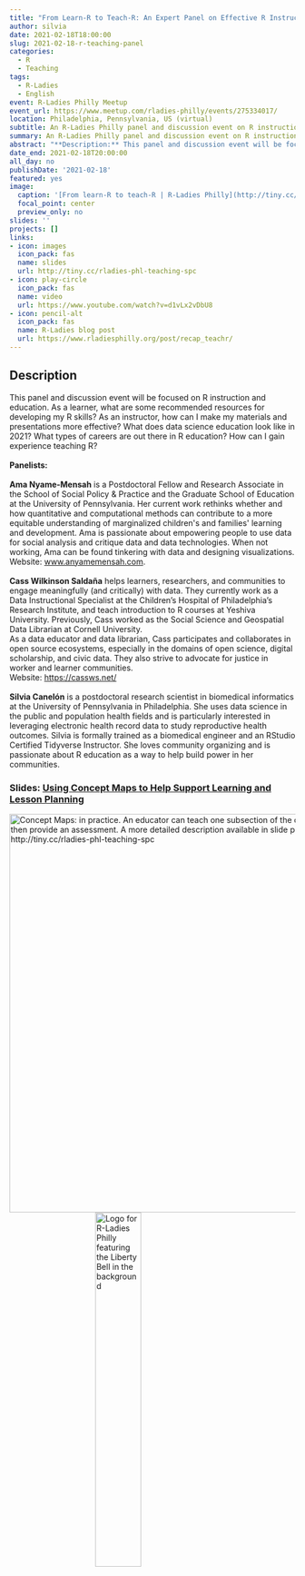 ```yaml
---
title: "From Learn-R to Teach-R: An Expert Panel on Effective R Instruction"
author: silvia
date: 2021-02-18T18:00:00
slug: 2021-02-18-r-teaching-panel
categories:
  - R
  - Teaching
tags:
  - R-Ladies
  - English
event: R-Ladies Philly Meetup
event_url: https://www.meetup.com/rladies-philly/events/275334017/
location: Philadelphia, Pennsylvania, US (virtual)
subtitle: An R-Ladies Philly panel and discussion event on R instruction and education.
summary: An R-Ladies Philly panel and discussion event on R instruction and education.
abstract: "**Description:** This panel and discussion event will be focused on R instruction and education. As a learner, what are some recommended resources for developing my R skills? As an instructor, how can I make my materials and presentations more effective? What does data science education look like in 2021? What types of careers are out there in R education? How can I gain experience teaching R?<br><br>**Panelists:**<br><br>**Ama Nyame-Mensah** is a Postdoctoral Fellow and Research Associate in the School of Social Policy & Practice and the Graduate School of Education at the University of Pennsylvania. Her current work rethinks whether and how quantitative and computational methods can contribute to a more equitable understanding of marginalized children's and families' learning and development. Ama is passionate about empowering people to use data for social analysis and critique data and data technologies. When not working, Ama can be found tinkering with data and designing visualizations.<br>Website: www.anyamemensah.com. <br><br>**Cass Wilkinson Saldaña** helps learners, researchers, and communities to engage meaningfully (and critically) with data. They currently work as a Data Instructional Specialist at the Children’s Hospital of Philadelphia’s Research Institute, and teach introduction to R courses at Yeshiva University. Previously, Cass worked as the Social Science and Geospatial Data Librarian at Cornell University.<br>As a data educator and data librarian, Cass participates and collaborates in open source ecosystems, especially in the domains of open science, digital scholarship, and civic data. They also strive to advocate for justice in worker and learner communities.<br>Website: https://cassws.net/<br><br>**Silvia Canelón** is a postdoctoral research scientist in biomedical informatics at the University of Pennsylvania in Philadelphia. She uses data science in the public and population health fields and is particularly interested in leveraging electronic health record data to study reproductive health outcomes. Silvia is formally trained as a biomedical engineer and an RStudio Certified Tidyverse Instructor. She loves community organizing and is passionate about R education as a way to help build power in her communities."
date_end: 2021-02-18T20:00:00
all_day: no
publishDate: '2021-02-18'
featured: yes
image:
  caption: '[From learn-R to teach-R | R-Ladies Philly](http://tiny.cc/rladies-phl-teaching-spc)'
  focal_point: center
  preview_only: no
slides: ''
projects: []
links:
- icon: images
  icon_pack: fas
  name: slides
  url: http://tiny.cc/rladies-phl-teaching-spc
- icon: play-circle
  icon_pack: fas
  name: video
  url: https://www.youtube.com/watch?v=d1vLx2vDbU8
- icon: pencil-alt
  icon_pack: fas
  name: R-Ladies blog post
  url: https://www.rladiesphilly.org/post/recap_teachr/
---
```

## Description
This panel and discussion event will be focused on R instruction and education. As a learner, what are some recommended resources for developing my R skills? As an instructor, how can I make my materials and presentations more effective? What does data science education look like in 2021? What types of careers are out there in R education? How can I gain experience teaching R?<br><br>**Panelists:**<br><br>**Ama Nyame-Mensah** is a Postdoctoral Fellow and Research Associate in the School of Social Policy & Practice and the Graduate School of Education at the University of Pennsylvania. Her current work rethinks whether and how quantitative and computational methods can contribute to a more equitable understanding of marginalized children's and families' learning and development. Ama is passionate about empowering people to use data for social analysis and critique data and data technologies. When not working, Ama can be found tinkering with data and designing visualizations.<br>Website: www.anyamemensah.com. <br><br>**Cass Wilkinson Saldaña** helps learners, researchers, and communities to engage meaningfully (and critically) with data. They currently work as a Data Instructional Specialist at the Children’s Hospital of Philadelphia’s Research Institute, and teach introduction to R courses at Yeshiva University. Previously, Cass worked as the Social Science and Geospatial Data Librarian at Cornell University.<br>As a data educator and data librarian, Cass participates and collaborates in open source ecosystems, especially in the domains of open science, digital scholarship, and civic data. They also strive to advocate for justice in worker and learner communities.<br>Website: https://cassws.net/<br><br>**Silvia Canelón** is a postdoctoral research scientist in biomedical informatics at the University of Pennsylvania in Philadelphia. She uses data science in the public and population health fields and is particularly interested in leveraging electronic health record data to study reproductive health outcomes. Silvia is formally trained as a biomedical engineer and an RStudio Certified Tidyverse Instructor. She loves community organizing and is passionate about R education as a way to help build power in her communities.

### Slides: [Using Concept Maps to Help Support Learning and Lesson Planning](http://tiny.cc/rladies-phl-teaching-spc)

<img src="concept-map.png" title="Concept Maps: in practice. An educator can teach one subsection of the concept map at a time and then provide an assessment. A more detailed description available in slide presenter notes at http://tiny.cc/rladies-phl-teaching-spc" alt="Concept Maps: in practice. An educator can teach one subsection of the concept map at a time and then provide an assessment. A more detailed description available in slide presenter notes at http://tiny.cc/rladies-phl-teaching-spc" width="702" style="display: block; margin: auto;" />

<img src="rladies-philly.jpg" title="Logo for R-Ladies Philly featuring the Liberty Bell in the background" alt="Logo for R-Ladies Philly featuring the Liberty Bell in the background" width="40%" style="display: block; margin: auto;" />

